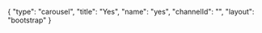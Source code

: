 {
    "type": "carousel",
    "title": "Yes",
    "name": "yes",
    "channelId": "",
    "layout": "bootstrap"
}